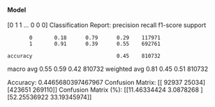 #### Model
[0 1 1 ... 0 0 0]
Classification Report:
              precision    recall  f1-score   support

           0       0.18      0.79      0.29    117971
           1       0.91      0.39      0.55    692761

    accuracy                           0.45    810732
   macro avg       0.55      0.59      0.42    810732
weighted avg       0.81      0.45      0.51    810732

Accuracy: 0.4465680397467967
Confusion Matrix:
[[ 92937  25034]
 [423651 269110]]
Confusion Matrix (%):
[[11.46334424  3.0878268 ]
 [52.25536922 33.19345974]]
